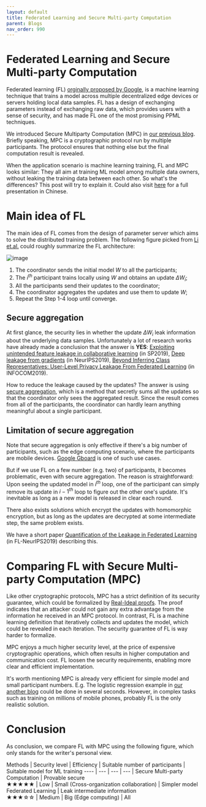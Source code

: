 ```yaml
---
layout: default
title: Federated Learning and Secure Multi-party Computation
parent: Blogs
nav_order: 990
---
```


# Federated Learning and Secure Multi-party Computation

Federated learning (FL) [orginally proposed by Google](https://arxiv.org/abs/1602.05629v1), is a machine learning technique that trains a model 
across multiple decentralized edge devices or servers holding local data samples. FL has a design of exchanging parameters instead of 
exchanging raw data, which provides users with a sense of security, and has made FL one of the most promising PPML techniques.

We introduced Secure Multiparty Computation (MPC) in [our previous blog](https://alibaba-gemini-lab.github.io/docs/blog/pvc/). Briefly speaking, 
MPC is a cryptographic protocol run by multiple participants. The protocol ensures that nothing else but the final computation result is revealed.

When the application scenario is machine learning training, FL and MPC looks similar: They all aim at training ML model among multiple data owners, without leaking the training data between each other. So what's the differences? This post will try to explain it. Could also visit [here](https://mp.weixin.qq.com/s/OmjQyQqd0YK8JT_QsNrplQ) for a full presentation in Chinese. 


# Main idea of FL

The main idea of FL comes from the design of parameter server which aims to solve the distributed training problem. The following figure
picked from [Li et.al.](https://arxiv.org/abs/1908.07873)
could roughly summarize the FL architecture:

![image](https://user-images.githubusercontent.com/35251608/152913569-932a0593-9e79-4dcc-b355-03bd5fba2cca.png)

1.	The coordinator sends the initial model $W$ to all the participants;
2.	The $i^{th}$ participant trains locally using $W$ and obtains an update $\Delta W_i$;
3.	All the participants send their updates to the coordinator;
4.	The coordinator aggregates the updates and use them to update $W$;
5.  Repeat the Step 1-4 loop until converge.

## Secure aggregation

At first glance, the security lies in whether the update $\Delta W_i$ leak information about the underlying data samples. Unfortunately 
a lot of research works have already made a conclusion that the answer is **YES**: 
[Exploiting unintended feature leakage in collaborative learning](https://arxiv.org/abs/1805.04049) (in SP2019),
[Deep leakage from gradients](https://arxiv.org/abs/1906.08935) (in NeurIPS2019),
[Beyond Inferring Class Representatives: User-Level Privacy Leakage From Federated Learning](https://arxiv.org/abs/1812.00535) (in INFOCOM2019).

How to reduce the leakage caused by the updates? The answer is using [secure aggregation](https://eprint.iacr.org/2017/281.pdf), which is a method
that secretly sums all the updates so that the coordinator only sees the aggregated result. Since the result comes from all
of the participants, the coordinator can hardly learn anything meaningful about a single participant.

## Limitation of secure aggregation

Note that secure aggregation is only effective if there's a big number of participants, such as the edge computing scenario,
where the participants are mobile devices.  [Google Gboard](https://www.youtube.com/watch?v=89BGjQYA0uE) is one of such use cases.
 
But if we use FL on a few number (e.g. two) of participants, it becomes problematic, even with secure aggregation. 
The reason is straightforward: Upon seeing the updated model in $i^{th}$ loop, one of the participant can simply remove its update in $i-1^{th}$ loop to 
figure out the other one's update. It's inevitable as long as a new model is released in clear each round. 

There also exists solutions which encrypt the updates with homomorphic encryption, but as long as the updates are decrypted at some intermediate step, the same problem exists.

We have a short paper [Quantification of the Leakage in Federated Learning](https://arxiv.org/abs/1910.05467) (in FL-NeurIPS2019) describing this.

# Comparing FL with Secure Multi-party Computation (MPC)

Like other cryptographic protocols, MPC has a strict definition of its security guarantee, which could be formalized by [Real-Ideal proofs](https://eprint.iacr.org/2016/046.pdf). The proof indicates that an attacker could not gain any extra advantage from the information he received in an MPC protocol. In contrast, FL is a machine learning definition that iteratively collects and updates the model, which could be revealed in each 
iteration. The security guarantee of FL is way harder to formalize. 

MPC enjoys a much higher security level, at the price of expensive cryptographic operations, which often results in higher computation 
and communication cost. FL loosen the security requirements, enabling more clear and efficient implementation. 

It's worth mentioning MPC is already very efficient for simple model and small participant numbers. E.g. The logistic regression example in [our another blog](https://alibaba-gemini-lab.github.io/docs/blog/tfe/) could be done in several seconds. However, in complex tasks such as training on millions of mobile phones, 
probably FL is the only realistic solution.

# Conclusion

As conclusion, we compare FL with MPC using the following figure, which only stands for the writer's personal view.

Methods | Security level | Efficiency | Suitable number of participants | Suitable model for ML training 
----                | ---           | ---           | ---            | 
Secure Multi-party Computation  | Provable secure<br>★★★★★ | Low  | Small (Cross-organization collaboration)  |  Simpler model 
 Federated Learning |  Leak intermediate information<br>★★★☆☆ | Medium | Big (Edge computing)  | All


